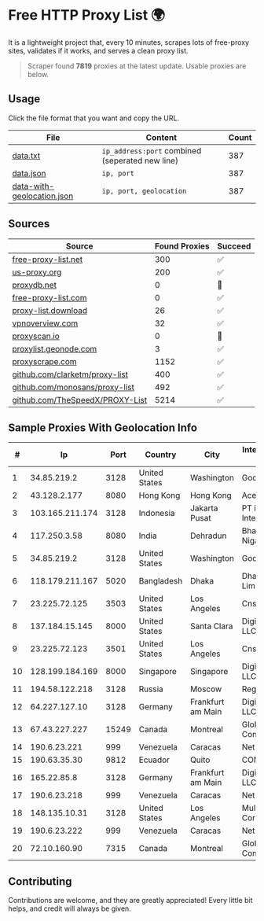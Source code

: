 
# Free HTTP Proxy List 🌍

It is a lightweight project that, every 10 minutes, scrapes lots of free-proxy sites, validates if it works, and serves a clean proxy list.


> Scraper found **7819** proxies at the latest update. Usable proxies are below.

## Usage

Click the file format that you want and copy the URL.


|File|Content|Count|
|----|-------|-----|
|[data.txt](https://raw.githubusercontent.com/themiralay/Proxy-List-World/master/data.txt)|`ip_address:port` combined (seperated new line)|387|
|[data.json](https://raw.githubusercontent.com/themiralay/Proxy-List-World/master/data.json)|`ip, port`|387|
|[data-with-geolocation.json](https://raw.githubusercontent.com/themiralay/Proxy-List-World/master/data-with-geolocation.json)|`ip, port, geolocation`|387|

## Sources

|Source|Found Proxies|Succeed|
|------|-------------|-------|
|[free-proxy-list.net](https://free-proxy-list.net)|300|✅|
|[us-proxy.org](https://www.us-proxy.org)|200|✅|
|[proxydb.net](http://proxydb.net)|0|🚫|
|[free-proxy-list.com](https://free-proxy-list.com/?page=&port=&type%5B%5D=http&type%5B%5D=https&up_time=0&search=Search)|0|✅|
|[proxy-list.download](https://www.proxy-list.download/HTTP)|26|✅|
|[vpnoverview.com](https://vpnoverview.com/privacy/anonymous-browsing/free-proxy-servers)|32|✅|
|[proxyscan.io](https://www.proxyscan.io)|0|🚫|
|[proxylist.geonode.com](https://proxylist.geonode.com/api/proxy-list?limit=300&page=1&sort_by=lastChecked&sort_type=desc&protocols=http,https)|3|✅|
|[proxyscrape.com](https://api.proxyscrape.com/v2/?request=displayproxies&protocol=http&timeout=10000&country=all&ssl=all&anonymity=all)|1152|✅|
|[github.com/clarketm/proxy-list](https://raw.githubusercontent.com/clarketm/proxy-list/master/proxy-list-raw.txt)|400|✅|
|[github.com/monosans/proxy-list](https://raw.githubusercontent.com/monosans/proxy-list/main/proxies/http.txt)|492|✅|
|[github.com/TheSpeedX/PROXY-List](https://raw.githubusercontent.com/TheSpeedX/PROXY-List/master/http.txt)|5214|✅|


## Sample Proxies With Geolocation Info

|#|Ip|Port|Country|City|Internet Service Provider|
|-|--|----|-------|----|-------------------------|
|1|34.85.219.2|3128|United States|Washington|Google LLC|
|2|43.128.2.177|8080|Hong Kong|Hong Kong|Aceville Pte.ltd|
|3|103.165.211.174|3128|Indonesia|Jakarta Pusat|PT iForte Global Internet|
|4|117.250.3.58|8080|India|Dehradun|Bharat Sanchar Nigam Ltd|
|5|34.85.219.2|3128|United States|Washington|Google LLC|
|6|118.179.211.167|5020|Bangladesh|Dhaka|Dhakacom Limited|
|7|23.225.72.125|3503|United States|Los Angeles|Cnservers LLC|
|8|137.184.15.145|8000|United States|Santa Clara|DigitalOcean, LLC|
|9|23.225.72.123|3501|United States|Los Angeles|Cnservers LLC|
|10|128.199.184.169|8000|Singapore|Singapore|DigitalOcean, LLC|
|11|194.58.122.218|3128|Russia|Moscow|Reg.Ru|
|12|64.227.127.10|3128|Germany|Frankfurt am Main|DigitalOcean, LLC|
|13|67.43.227.227|15249|Canada|Montreal|GloboTech Communications|
|14|190.6.23.221|999|Venezuela|Caracas|Net Uno|
|15|190.63.35.30|9812|Ecuador|Quito|CONECEL|
|16|165.22.85.8|3128|Germany|Frankfurt am Main|DigitalOcean, LLC|
|17|190.6.23.218|999|Venezuela|Caracas|Net Uno|
|18|148.135.10.31|3128|United States|Los Angeles|Multacom Corporation|
|19|190.6.23.222|999|Venezuela|Caracas|Net Uno|
|20|72.10.160.90|7315|Canada|Montreal|GloboTech Communications|



## Contributing

Contributions are welcome, and they are greatly appreciated! Every
little bit helps, and credit will always be given.

